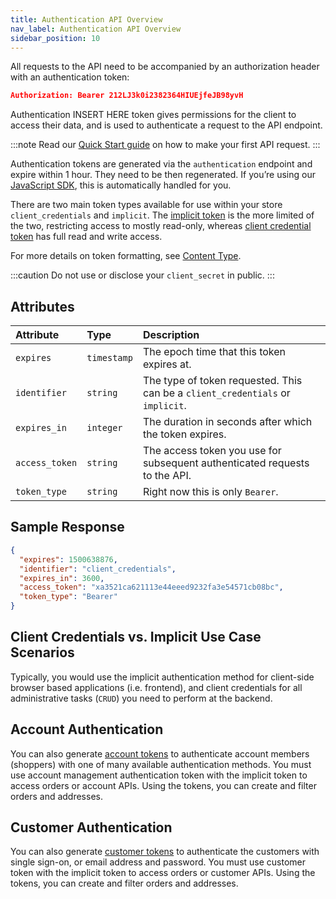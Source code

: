 ```yaml
---
title: Authentication API Overview
nav_label: Authentication API Overview
sidebar_position: 10
---
```


All requests to the API need to be accompanied by an authorization header with an authentication token:

```json
Authorization: Bearer 212LJ3k0i2382364HIUEjfeJB98yvH
```

Authentication INSERT HERE token gives permissions for the client to access their data, and is used to authenticate a request to the API endpoint.

:::note
Read our [Quick Start guide](/guides/Getting-Started/your-first-api-request) on how to make your first API request.
:::

Authentication tokens are generated via the `authentication` endpoint and expire within 1 hour. They need to be then regenerated. If you’re using our [JavaScript SDK](https://github.com/moltin/js-sdk), this is automatically handled for you.

There are two main token types available for use within your store `client_credentials` and `implicit`. The [implicit token](/docs/authentication/Tokens/implicit-token) is the more limited of the two, restricting access to mostly read-only, whereas [client credential token](/docs/authentication/Tokens/client-credential-token) has full read and write access.

For more details on token formatting, see [Content Type](/guides/Getting-Started/content-type).

:::caution
Do not use or disclose your `client_secret` in public.
:::

## Attributes

| Attribute | Type | Description |
| :--- | :--- | :--- |
| `expires` | `timestamp` | The epoch time that this token expires at. |
| `identifier` | `string` | The type of token requested. This can be a `client_credentials` or `implicit`. |
| `expires_in` | `integer` | The duration in seconds after which the token expires. |
| `access_token` | `string` | The access token you use for subsequent authenticated requests to the API. |
| `token_type` | `string` | Right now this is only `Bearer`. |

## Sample Response

```json
{
  "expires": 1500638876,
  "identifier": "client_credentials",
  "expires_in": 3600,
  "access_token": "xa3521ca621113e44eeed9232fa3e54571cb08bc",
  "token_type": "Bearer"
}

```

## Client Credentials vs. Implicit Use Case Scenarios

Typically, you would use the implicit authentication method for client-side browser based applications (i.e. frontend), and client credentials for all administrative tasks (`CRUD`) you need to perform at the backend.

## Account Authentication
You can also generate [account tokens](/docs/api/accounts/post-v-2-account-members-tokens) to authenticate account members (shoppers) with one of many available authentication methods. You must use account management authentication token with the implicit token to access orders or account APIs. Using the tokens, you can create and filter orders and addresses.

## Customer Authentication

You can also generate [customer tokens](/docs/customer-management/customer-management-api/customer-tokens#post-generate-a-token) to authenticate the customers with single sign-on, or email address and password. You must use customer token with the implicit token to access orders or customer APIs. Using the tokens, you can create and filter orders and addresses.
